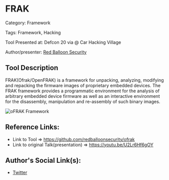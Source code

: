 # FRAK

Category: Framework

Tags: Framework, Hacking

Tool Presented at: Defcon 20 via @ Car Hacking Village

Author/presenter: [Red Balloon Security](https://redballoonsecurity.com/)

## Tool Description

FRAK(Ofrak/OpenFRAK) is a framework for unpacking, analyzing, modifying and repacking the firmware images of proprietary embedded devices. The FRAK framework provides a programmatic environment for the analysis of arbitrary embedded device firmware as well as an interactive environment for the disassembly, manipulation and re-assembly of such binary images.

![oFRAK Framework](https://github.com/redballoonsecurity/ofrak/raw/master/docs/assets/ofrak_gui_1.png)

## Reference Links:

- Link to Tool => https://github.com/redballoonsecurity/ofrak
- Link to original Talk(presentation) => https://youtu.be/U2Lr6Hf6gOY

## Author's Social Link(s):

- [Twitter](https://twitter.com/redballoonsec)
